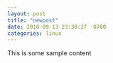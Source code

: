 ```yaml
---
layout: post
title: "newpost"
date: 2018-09-13 23:30:27 -0700
categories: linux
---
```


This is some sample content

